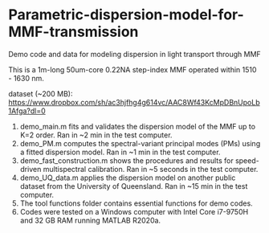 # Parametric-dispersion-model-for-MMF-transmission
Demo code and data for modeling dispersion in light transport through MMF

This is a 1m-long 50um-core 0.22NA step-index MMF operated within 1510 - 1630 nm.

dataset (~200 MB):
https://www.dropbox.com/sh/ac3hjfhg4g614vc/AAC8Wf43KcMpDBnUpoLb1Afga?dl=0

1. demo_main.m fits and validates the dispersion model of the MMF up to K=2 order. Ran in ~2 min in the test computer.
2. demo_PM.m computes the spectral-variant principal modes (PMs) using a fitted dispersion model. Ran in ~1 min in the test computer.
3. demo_fast_construction.m shows the procedures and results for speed-driven multispectral calibration. Ran in ~5 seconds in the test computer.
4. demo_UQ_data.m applies the dispersion model on another public dataset from the University of Queensland. Ran in ~15 min in the test computer.
5. The tool functions folder contains essential functions for demo codes. 
6. Codes were tested on a Windows computer with Intel Core i7-9750H and 32 GB RAM running MATLAB R2020a.
